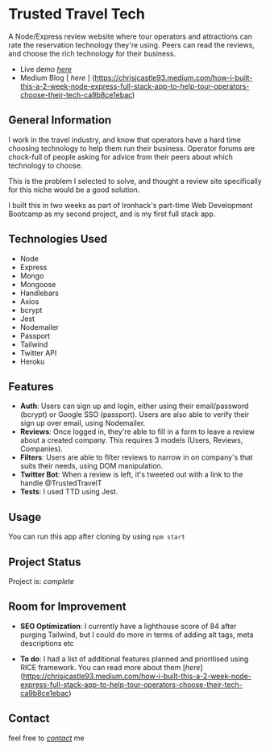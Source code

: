 # Trusted Travel Tech
A Node/Express review website where tour operators and attractions can rate the reservation technology they're using. Peers can read the reviews, and choose the rich technology for their business.

- Live demo [_here_](https://www.trustedtraveltech.com)
- Medium Blog [ _here_ ] (https://chrisjcastle93.medium.com/how-i-built-this-a-2-week-node-express-full-stack-app-to-help-tour-operators-choose-their-tech-ca9b8ce1ebac)

## General Information
I work in the travel industry, and know that operators have a hard time choosing technology to help them run their business. Operator forums are chock-full of people asking for advice from their peers about which technology to choose.

This is the problem I selected to solve, and thought a review site specifically for this niche would be a good solution.

I built this in two weeks as part of Ironhack's part-time Web Development Bootcamp as my second project, and is my first full stack app. 

## Technologies Used
- Node 
- Express
- Mongo
- Mongoose
- Handlebars
- Axios
- bcrypt
- Jest
- Nodemailer
- Passport
- Tailwind
- Twitter API
- Heroku

## Features
- **Auth**: Users can sign up and login, either using their email/password (bcrypt) or Google SSO (passport). Users are also able to verify their sign up over email, using Nodemailer.
- **Reviews**: Once logged in, they're able to fill in a form to leave a review about a created company. This requires 3 models (Users, Reviews, Companies).
- **Filters**: Users are able to filter reviews to narrow in on company's that suits their needs, using DOM manipulation.
- **Twitter Bot**: When a review is left, it's tweeted out with a link to the handle @TrustedTravelT
- **Tests**: I used TTD using Jest.

## Usage
You can run this app after cloning by using `npm start`

## Project Status
Project is: _complete_

## Room for Improvement

- **SEO Optimization**: I currently have a lighthouse score of 84 after purging Tailwind, but I could do more in terms of adding alt tags, meta descriptions etc

- **To do**: I had a list of additional features planned and prioritised using RICE framework. You can read more about them [_here_] (https://chrisjcastle93.medium.com/how-i-built-this-a-2-week-node-express-full-stack-app-to-help-tour-operators-choose-their-tech-ca9b8ce1ebac)

## Contact
feel free to [_contact_](mailto:chrisjcastle93@gmail.com) me
